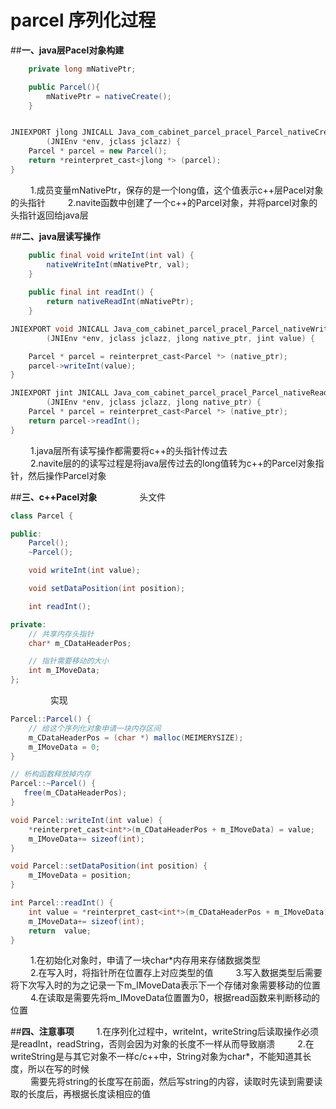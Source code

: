 # parcel 序列化过程

##**一、java层Pacel对象构建**
```java
    private long mNativePtr;

    public Parcel(){
        mNativePtr = nativeCreate();
    }

```
```java

JNIEXPORT jlong JNICALL Java_com_cabinet_parcel_pracel_Parcel_nativeCreate
        (JNIEnv *env, jclass jclazz) {
    Parcel * parcel = new Parcel();
    return *reinterpret_cast<jlong *> (parcel);
}

```
&nbsp;　　1.成员变量mNativePtr，保存的是一个long值，这个值表示c++层Pacel对象的头指针
&nbsp;　　2.navite函数中创建了一个c++的Parcel对象，并将parcel对象的头指针返回给java层

##**二、java层读写操作**
```java
    public final void writeInt(int val) {
        nativeWriteInt(mNativePtr, val);
    }
    
    public final int readInt() {
        return nativeReadInt(mNativePtr);
    }
```

```java
JNIEXPORT void JNICALL Java_com_cabinet_parcel_pracel_Parcel_nativeWriteInt
        (JNIEnv *env, jclass jclazz, jlong native_ptr, jint value) {

    Parcel * parcel = reinterpret_cast<Parcel *> (native_ptr);
    parcel->writeInt(value);
}

JNIEXPORT jint JNICALL Java_com_cabinet_parcel_pracel_Parcel_nativeReadInt
        (JNIEnv *env, jclass jclazz, jlong native_ptr) {
    Parcel * parcel = reinterpret_cast<Parcel *> (native_ptr);
    return parcel->readInt();
}
```
&nbsp;　　1.java层所有读写操作都需要将c++的头指针传过去     
&nbsp;　　2.navite层的的读写过程是将java层传过去的long值转为c++的Parcel对象指针，然后操作Parcel对象



##**三、c++Pacel对象**
&nbsp;　　&nbsp;　　头文件
```java
class Parcel {

public:
    Parcel();
    ~Parcel();

    void writeInt(int value);

    void setDataPosition(int position);

    int readInt();

private:
    // 共享内存头指针
    char* m_CDataHeaderPos;

    // 指针需要移动的大小
    int m_IMoveData;
};
```
&nbsp;　　&nbsp;　　实现
```java
Parcel::Parcel() {
    // 给这个序列化对象申请一块内存区间
    m_CDataHeaderPos = (char *) malloc(MEIMERYSIZE);
    m_IMoveData = 0;
}

// 析构函数释放掉内存
Parcel::~Parcel() {
   free(m_CDataHeaderPos);
}

void Parcel::writeInt(int value) {
    *reinterpret_cast<int*>(m_CDataHeaderPos + m_IMoveData) = value;
    m_IMoveData+= sizeof(int);
}

void Parcel::setDataPosition(int position) {
    m_IMoveData = position;
}

int Parcel::readInt() {
    int value = *reinterpret_cast<int*>(m_CDataHeaderPos + m_IMoveData);
    m_IMoveData+= sizeof(int);
    return  value;
}
```
&nbsp;　　1.在初始化对象时，申请了一块char*内存用来存储数据类型  
&nbsp;　　2.在写入时，将指针所在位置存上对应类型的值 
&nbsp;　　3.写入数据类型后需要将下次写入时的为之记录一下m_IMoveData表示下一个存储对象需要移动的位置  
&nbsp;　　4.在读取是需要先将m_IMoveData位置置为0，根据read函数来判断移动的位置   

##**四、注意事项**
&nbsp;　　1.在序列化过程中，writeInt，writeString后读取操作必须是readInt，readString，否则会因为对象的长度不一样从而导致崩溃
&nbsp;　　2.在writeString是与其它对象不一样c/c++中，String对象为char*，不能知道其长度，所以在写的时候  
&nbsp;　　需要先将string的长度写在前面，然后写string的内容，读取时先读到需要读取的长度后，再根据长度读相应的值